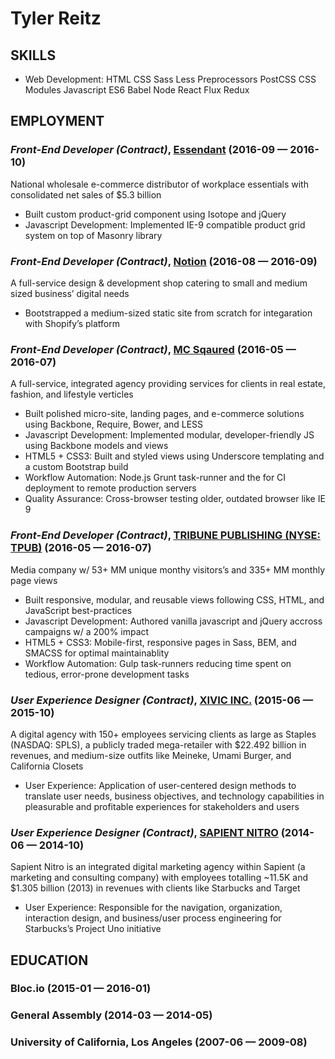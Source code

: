 Tyler Reitz
============






## SKILLS

  - Web Development: HTML CSS Sass Less Preprocessors PostCSS CSS Modules Javascript ES6 Babel Node React Flux Redux 

## EMPLOYMENT

### *Front-End Developer (Contract)*, [Essendant](https://www.essendant.com/) (2016-09 — 2016-10)

National wholesale e-commerce distributor of workplace essentials with consolidated net sales of $5.3 billion
  - Built custom product-grid component using Isotope and jQuery
  - Javascript Development: Implemented IE-9 compatible product grid system on top of Masonry library

### *Front-End Developer (Contract)*, [Notion](https://www.facebook.com/NotionCreativeAgency/) (2016-08 — 2016-09)

A full-service design & development shop catering to small and medium sized business’ digital needs
  - Bootstrapped a medium-sized static site from scratch for integaration with Shopify’s platform

### *Front-End Developer (Contract)*, [MC Sqaured](https://e-mc2.com/) (2016-05 — 2016-07)

A full-service, integrated agency providing services for clients in real estate, fashion, and lifestyle verticles
  - Built polished micro-site, landing pages, and e-commerce solutions using Backbone, Require, Bower, and LESS
  - Javascript Development: Implemented modular, developer-friendly JS using Backbone models and views
  - HTML5 + CSS3: Built and styled views using Underscore templating and a custom Bootstrap build
  - Workflow Automation: Node.js Grunt task-runner and the for CI deployment to remote production servers
  - Quality Assurance: Cross-browser testing older, outdated browser like IE 9

### *Front-End Developer (Contract)*, [TRIBUNE PUBLISHING (NYSE: TPUB)](https://e-mc2.com/) (2016-05 — 2016-07)

Media company w/ 53+ MM unique monthy visitors’s and 335+ MM monthly page views
  - Built responsive, modular, and reusable views following CSS, HTML, and JavaScript best-practices
  - Javascript Development: Authored vanilla javascript and jQuery accross campaigns w/ a 200% impact
  - HTML5 + CSS3: Mobile-first, responsive pages in Sass, BEM, and SMACSS for optimal maintainablity
  - Workflow Automation: Gulp task-runners reducing time spent on tedious, error-prone development tasks

### *User Experience Designer (Contract)*, [XIVIC INC.](http://www.xivic.com/) (2015-06 — 2015-10)

A digital agency with 150+ employees servicing clients as large as Staples (NASDAQ: SPLS), a publicly traded mega-retailer with $22.492 billion in revenues, and medium-size outfits like Meineke, Umami Burger, and California Closets
  - User Experience: Application of user-centered design methods to translate user needs, business objectives, and technology capabilities in pleasurable and profitable experiences for stakeholders and users

### *User Experience Designer (Contract)*, [SAPIENT NITRO](http://www.sapientnitro.com/en-us.html) (2014-06 — 2014-10)

Sapient Nitro is an integrated digital marketing agency within Sapient (a marketing and consulting company)  with employees totalling ~11.5K and $1.305 billion (2013) in revenues with clients like Starbucks and Target
  - User Experience: Responsible for the navigation, organization, interaction design, and business/user process engineering for Starbucks’s Project Uno initiative




## EDUCATION

### Bloc.io (2015-01 — 2016-01)



### General Assembly (2014-03 — 2014-05)



### University of California, Los Angeles (2007-06 — 2009-08)












